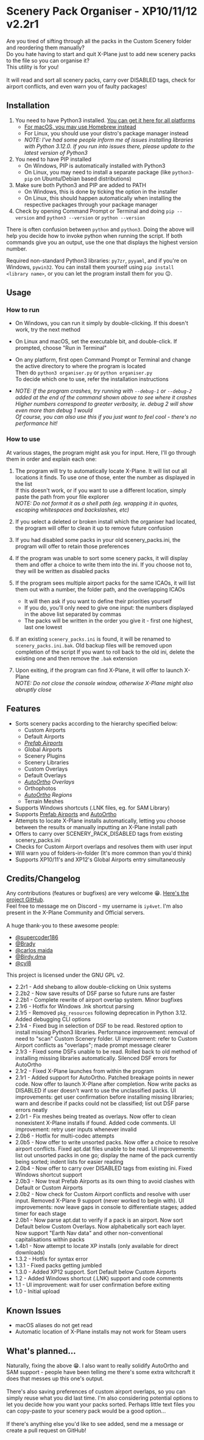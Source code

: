 # Scenery Pack Organiser - XP10/11/12 v2.2r1

Are you tired of sifting through all the packs in the Custom Scenery folder and reordering them manually?\
Do you hate having to start and quit X-Plane just to add new scenery packs to the file so you can organise it?\
This utility is for you!\
<br>
It will read and sort all scenery packs, carry over DISABLED tags, check for airport conflicts, and even warn you of faulty packages! 


## Installation
1. You need to have Python3 installed. [You can get it here for all platforms](https://www.python.org/downloads/)
    - [For macOS, you may use Homebrew instead](https://docs.python-guide.org/starting/install3/osx/)
    - For Linux, you should use your distro's package manager instead
    - *NOTE: I've had some people inform me of issues installing libraries with Python 3.12.0. If you run into issues there, please update to the latest version of Python3*
2. You need to have PIP installed
    - On Windows, PIP is automatically installed with Python3
    - On Linux, you may need to install a separate package (like `python3-pip` on Ubuntu/Debian based distributions)
3. Make sure both Python3 and PIP are added to PATH
    - On Windows, this is done by ticking the option in the installer
    - On Linux, this should happen automatically when installing the respective packages through your package manager
4. Check by opening Command Prompt or Terminal and doing `pip --version` and `python3 --version` or `python --version`

There is often confusion between `python` and `python3`. Doing the above will help you decide how to invoke python when running the script. If both commands give you an output, use the one that displays the highest version number.
<br>

Required non-standard Python3 libraries: `py7zr`, `pyyaml`, and if you're on Windows, `pywin32`. You can install them yourself using `pip install <library name>`, or you can let the program install them for you :wink:.

## Usage
### How to run
- On Windows, you can run it simply by double-clicking. If this doesn't work, try the next method

- On Linux and macOS, set the executable bit, and double-click. If prompted, choose "Run in Terminal"

- On any platform, first open Command Prompt or Terminal and change the active directory to where the program is located\
Then do `python3 organiser.py` or `python organiser.py`\
To decide which one to use, refer the installation instructions

- *NOTE: If the program crashes, try running with `--debug-1` or `--debug-2` added at the end of the command shown above to see where it crashes*\
*Higher numbers correspond to greater verbosity, ie. debug 2 will show even more than debug 1 would*\
*Of course, you can also use this if you just want to feel cool - there's no performance hit!*


### How to use
At various stages, the program might ask you for input. Here, I'll go through them in order and explain each one:
1. The program will try to automatically locate X-Plane. It will list out all locations it finds. To use one of those, enter the number as displayed in the list\
If this doesn't work, or if you want to use a different location, simply paste the path from your file explorer\
*NOTE: Do not format it as a shell path (eg. wrapping it in quotes, escaping whitespaces and backslashes, etc)*

2. If you select a deleted or broken install which the organiser had located, the program will offer to clean it up to remove future confusion

3. If you had disabled some packs in your old scenery_packs.ini, the program will offer to retain those preferences

4. If the program was unable to sort some scenery packs, it will display them and offer a choice to write them into the ini. If you choose not to, they will be written as disabled packs

5. If the program sees multiple airport packs for the same ICAOs, it will list them out with a number, the folder path, and the overlapping ICAOs
    - It will then ask if you want to define their priorities yourself
    - If you do, you'll only need to give one input: the numbers displayed in the above list separated by commas
    - The packs will be written in the order you give it - first one highest, last one lowest

6. If an existing `scenery_packs.ini` is found, it will be renamed to `scenery_packs.ini.bak`. Old backup files will be removed upon completion of the script
If you want to roll back to the old ini, delete the existing one and then remove the `.bak` extension

7. Upon exiting, if the program can find X-Plane, it will offer to launch X-Plane\
*NOTE: Do not close the console window, otherwise X-Plane might also abruptly close*


## Features
- Sorts scenery packs according to the hierarchy specified below:
    - Custom Airports
    - Default Airports
    - *[Prefab Airports](https://forums.x-plane.org/index.php?/files/file/27582-prefab-scenery-for-25000-airports/)*
    - Global Airports
    - Scenery Plugins
    - Scenery Libraries
    - Custom Overlays
    - Default Overlays
    - *[AutoOrtho](https://forums.x-plane.org/index.php?/forums/topic/259020-autoortho-streaming-ortho-imagery-for-x-plane-12-and-11/) Overlays*
    - Orthophotos
    - *[AutoOrtho](https://forums.x-plane.org/index.php?/forums/topic/259020-autoortho-streaming-ortho-imagery-for-x-plane-12-and-11/) Regions*
    - Terrain Meshes
- Supports Windows shortcuts (.LNK files, eg. for SAM Library)
- Supports [Prefab Airports](https://forums.x-plane.org/index.php?/files/file/27582-prefab-scenery-for-25000-airports/) and [AutoOrtho](https://forums.x-plane.org/index.php?/forums/topic/259020-autoortho-streaming-ortho-imagery-for-x-plane-12-and-11/)
- Attempts to locate X-Plane installs automatically, letting you choose between the results or manually inputting an X-Plane install path
- Offers to carry over SCENERY_PACK_DISABLED tags from existing scenery_packs.ini
- Checks for Custom Airport overlaps and resolves them with user input
- Will warn you of folders-in-folder (It's more common than you'd think)
- Supports XP10/11's and XP12's Global Airports entry simultaneously


## Credits/Changelog
Any contributions (features or bugfixes) are very welcome :grin:. [Here's the project GitHub](https://github.com/iy4vet/SceneryPacksOrganiser/).\
Feel free to message me on Discord - my username is `iy4vet`. I'm also present in the X-Plane Community and Official servers.\
<br>
A huge thank-you to these awesome people:
- [@supercoder186](https://forums.x-plane.org/index.php?/profile/567626-supercoder186/)
- [@Brady](https://forums.x-plane.org/index.php?/profile/7654-brady/)
- [@carlos maida](https://forums.x-plane.org/index.php?/profile/113644-carlos-maida/)
- [@Birdy.dma](https://forums.x-plane.org/index.php?/profile/147165-birdydma/)
- [@cyl8](https://forums.x-plane.org/index.php?/profile/327870-cyl8/)

This project is licensed under the GNU GPL v2.
- 2.2r1 - Add shebang to allow double-clicking on Unix systems
- 2.2b2 - Now save results of DSF parse so future runs are faster
- 2.2b1 - Complete rewrite of airport overlap system. Minor bugfixes
- 2.1r6 - Hotfix for Windows .lnk shortcut parsing
- 2.1r5 - Removed `pkg_resources` following deprecation in Python 3.12. Added debugging CLI options
- 2.1r4 - Fixed bug in selection of DSF to be read. Restored option to install missing Python3 libraries. Performance improvement: removal of need to "scan" Custom Scenery folder. UI improvement: refer to Custom Airport conflicts as "overlaps"; made prompt message clearer
- 2.1r3 - Fixed some DSFs unable to be read. Rolled back to old method of installing missing libraries automatically. Silenced DSF errors for AutoOrtho
- 2.1r2 - Fixed X-Plane launches from within the program
- 2.1r1 - Added support for AutoOrtho. Patched breakage points in newer code. Now offer to launch X-Plane after completion. Now write packs as DISABLED if user doesn't want to use the unclassified packs. UI improvements: get user confirmation before installing missing libraries; warn and describe if packs could not be classified; list out DSF parse errors neatly
- 2.0r1 - Fix meshes being treated as overlays. Now offer to clean nonexistent X-Plane installs if found. Added code comments. UI improvement: retry user inputs whenever invalid
- 2.0b6 - Hotfix for multi-codec attempts
- 2.0b5 - Now offer to write unsorted packs. Now offer a choice to resolve airport conflicts. Fixed apt.dat files unable to be read. UI improvements: list out unsorted packs in one go; display the name of the pack currently being sorted; indent lists for easier reading
- 2.0b4 - Now offer to carry over DISABLED tags from existing ini. Fixed Windows shortcut support
- 2.0b3 - Now treat Prefab Airports as its own thing to avoid clashes with Default or Custom Airports
- 2.0b2 - Now check for Custom Airport conflicts and resolve with user input. Removed X-Plane 9 support (never worked to begin with). UI improvements: now leave gaps in console to differentiate stages; added timer for each stage
- 2.0b1 - Now parse apt.dat to verify if a pack is an airport. Now sort Default below Custom Overlays. Now alphabetically sort each layer. Now support "Earth Nav data" and other non-conventional capitalisations within packs
- 1.4b1 - Now attempt to locate XP installs (only available for direct downloads)
- 1.3.2 - Hotfix for syntax error
- 1.3.1 - Fixed packs getting jumbled
- 1.3.0 - Added XP12 support. Sort Default below Custom Airports
- 1.2 - Added Windows shortcut (.LNK) support and code comments
- 1.1 - UI improvement: wait for user confirmation before exiting
- 1.0 - Initial upload


## Known Issues
- macOS aliases do not get read
- Automatic location of X-Plane installs may not work for Steam users

## What's planned...
Naturally, fixing the above :grin:. I also want to really solidify AutoOrtho and SAM support - people have been telling me there's some extra witchcraft it does that messes up this one's output.\
<br>
There's also saving preferences of custom airport overlaps, so you can simply reuse what you did last time. I'm also considering potential options to let you decide how you want your packs sorted. Perhaps little text files you can copy-paste to your scenery pack would be a good option...\
<br>
If there's anything else you'd like to see added, send me a message or create a pull request on GitHub!
